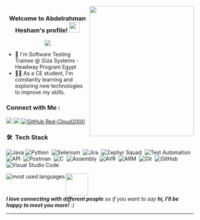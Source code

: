 
<img width="280" height="350" align="right" src="https://i.giphy.com/media/v1.Y2lkPTc5MGI3NjExaHg3eDgyMDk1c283eXllaGtucTE3cGNzZGYxczN5YzlmazU3MmwwOSZlcD12MV9pbnRlcm5hbF9naWZfYnlfaWQmY3Q9Zw/7MZ0v9KynmiSA/giphy.gif">

<h3 align="center">
  Welcome to Abdelrahman Hesham's profile!
  <img src="https://media.giphy.com/media/hvRJCLFzcasrR4ia7z/giphy.gif" width="28">
</h3>

<!-- Typing SVG by DenverCoder1 - https://github.com/DenverCoder1/readme-typing-svg -->
<p align="center">
  <a href="https://github.com/DenverCoder1/readme-typing-svg"><img src="https://readme-typing-svg.herokuapp.com/?lines=Software%20Development%20Engineer%20in%20Test;Always%20learning%20new%20things&font=Fira%20Code&center=true&width=440&height=45&color=f75c7e&vCenter=true&size=20"></a>
</p> 

- 🏢 I'm Software Testing Trainee @ Giza Systems - Headway Program Egypt
- 👨‍💻 As a CE student, I'm constantly learning and exploring new technologies to improve my skills.


### Connect with Me :

<a href="https://www.linkedin.com/in/abdulrahman-hesham/" target="_blank"><img src="https://img.shields.io/badge/-Abdelrahman%20Hesham-0077B5?style=for-the-badge&logo=Linkedin&logoColor=white"/></a>
<a href="https://www.facebook.com/AbdelrahmanHesham1100/" target="_blank"><img src="https://img.shields.io/badge/-Abdelrahman%20Hesham-0077B5?style=for-the-badge&logo=Facebook&logoColor=white"/></a>
[![GitHub Red-Cloud2000](https://img.shields.io/github/followers/Red-Cloud2000?label=follow&style=social)](https://github.com/Red-Cloud2000)


### 🛠 &nbsp;Tech Stack

![Java](https://img.shields.io/badge/Java-ED8B00?style=for-the-badge&logo=openjdk&logoColor=white)&nbsp;![Python](https://img.shields.io/badge/-Python-05122A?style=flat&logo=Python)&nbsp;
![Selenium](https://img.shields.io/badge/-Selenium-05122A?style=flat&logo=Selenium&logoColor=43B02A)&nbsp;
![Jira](https://img.shields.io/badge/-Jira-05122A?style=flat&logo=Jira&logoColor=0052CC)&nbsp;
![Zephyr Squad](https://img.shields.io/badge/-Zephyr%20Squad-05122A?style=flat&logo=Zephyr&logoColor=007ACC)&nbsp;
![Test Automation](https://img.shields.io/badge/-Test%20Automation-05122A?style=flat&logo=TestAutomation&logoColor=007ACC)&nbsp;
![API](https://img.shields.io/badge/-API-05122A?style=flat&logo=api)&nbsp;
![Postman](https://img.shields.io/badge/-Postman-05122A?style=flat&logo=postman)&nbsp;
![C](https://img.shields.io/badge/-C-05122A?style=flat&logo=C)&nbsp;
![Assembly](https://img.shields.io/badge/-Assembly-05122A?style=flat&logo=Assembly&logoColor=563D7C)&nbsp;
![AVR](https://img.shields.io/badge/-AVR-05122A?style=flat&logo=AVR)&nbsp;
![ARM](https://img.shields.io/badge/-ARM-05122A?style=flat&logo=ARM)&nbsp;
![Git](https://img.shields.io/badge/-Git-05122A?style=flat&logo=git)&nbsp;
![GitHub](https://img.shields.io/badge/-GitHub-05122A?style=flat&logo=github)&nbsp;
![Visual Studio Code](https://img.shields.io/badge/-Visual%20Studio%20Code-05122A?style=flat&logo=visual-studio-code&logoColor=007ACC)&nbsp;




<img align="left" src="https://github-readme-stats.vercel.app/api/top-langs?username=Red-Cloud2000&show_icons=true&locale=en&layout=compact&theme=radical" alt="most used languages" />

<img src="https://media.giphy.com/media/LnQjpWaON8nhr21vNW/giphy.gif" width="60"> <br><em><b>I love connecting with different people</b> so if you want to say <b>hi, I'll be happy to meet you more!</b> :)</em>

---
